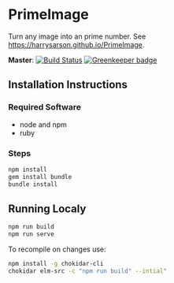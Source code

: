 # PrimeImage

Turn any image into an prime number.
See https://harrysarson.github.io/PrimeImage.

**Master**: [![Build Status](https://travis-ci.com/harrysarson/primeimage.svg?branch=master)](https://travis-ci.com/harrysarson/primeimage) [![Greenkeeper badge](https://badges.greenkeeper.io/harrysarson/primeimage.svg)](https://greenkeeper.io/)

## Installation Instructions

### Required Software

- node and npm
- ruby

### Steps

```bash
npm install
gem install bundle
bundle install
```

## Running Localy

```bash
npm run build
npm run serve
```

To recompile on changes use:

```bash
npm install -g chokidar-cli
chokidar elm-src -c "npm run build" --intial"
```